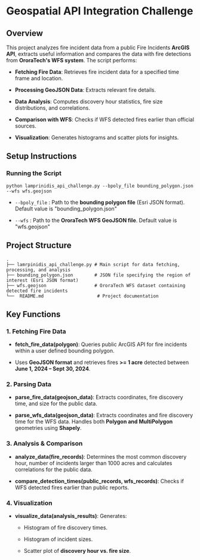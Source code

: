 # Geospatial API Integration Challenge

## Overview

This project analyzes fire incident data from a public Fire Incidents **ArcGIS API**, extracts useful information and compares the data with fire detections from **OroraTech's WFS system**.  The script performs:

-   **Fetching Fire Data**: Retrieves fire incident data for a specified time frame and location.
    
-   **Processing GeoJSON Data**: Extracts relevant fire details.
    
-   **Data Analysis**: Computes discovery hour statistics, fire size distributions, and correlations.
    
-   **Comparison with WFS**: Checks if WFS detected fires earlier than official sources.
    
-   **Visualization**: Generates histograms and scatter plots for insights.
    

## Setup Instructions

### Running the Script

```
python lamprinidis_api_challenge.py --bpoly_file bounding_polygon.json --wfs wfs.geojson
```

-   `--bpoly_file` : Path to the **bounding polygon file** (Esri JSON format). Default value is "bounding_polygon.json"
    
-   `--wfs` : Path to the **OroraTech WFS GeoJSON file**. Default value is "wfs.geojson"
    

## Project Structure

```
.
├── lamrpinidis_api_challenge.py # Main script for data fetching, processing, and analysis
├── bounding_polygon.json        # JSON file specifying the region of interest (Esri JSON format)
├── wfs.geojson                  # OroraTech WFS dataset containing detected fire incidents
└──  README.md                    # Project documentation
```

## Key Functions

### 1. Fetching Fire Data

-   **fetch_fire_data(polygon)**: Queries public ArcGIS API for fire incidents within a user defined bounding polygon.
    
-   Uses **GeoJSON format** and retrieves fires **>= 1 acre** detected between **June 1, 2024 – Sept 30, 2024**.
    

### 2. Parsing Data

-   **parse_fire_data(geojson_data)**: Extracts coordinates, fire discovery time, and size for the public data.
    
-   **parse_wfs_data(geojson_data)**: Extracts coordinates and fire discovery time for the WFS data. Handles both **Polygon and MultiPolygon** geometries using **Shapely**.
    

### 3. Analysis & Comparison

-   **analyze_data(fire_records)**: Determines the most common discovery hour, number of incidents larger than 1000 acres and calculates correlations for the public data.
    
-    **compare_detection_times(public_records, wfs_records)**: Checks if WFS detected fires earlier than public reports.
    

### 4. Visualization

-   **visualize_data(analysis_results)**: Generates:
    
    -   Histogram of fire discovery times.
        
    -   Histogram of incident sizes.
        
    -   Scatter plot of **discovery hour vs. fire size**.